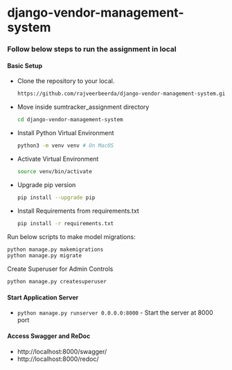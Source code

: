 # django-vendor-management-system

### Follow below steps to run the assignment in local
#### Basic Setup
- Clone the repository to your local.
  ```bash
  https://github.com/rajveerbeerda/django-vendor-management-system.git
  ```
- Move inside sumtracker_assignment directory
  ```bash
  cd django-vendor-management-system
  ```
- Install Python Virtual Environment
  ```bash
  python3 -m venv venv # On MacOS
  ```
- Activate Virtual Environment
  ```bash
  source venv/bin/activate
  ```
- Upgrade pip version
  ```bash
  pip install --upgrade pip
  ```
- Install Requirements from requirements.txt
  ```bash
  pip install -r requirements.txt
  ```

Run below scripts to make model migrations:
```bash
python manage.py makemigrations
python manage.py migrate
```

Create Superuser for Admin Controls
```bash
python manage.py createsuperuser
```

#### Start Application Server
- `python manage.py runserver 0.0.0.0:8000` - Start the server at 8000 port

#### Access Swagger and ReDoc
- http://localhost:8000/swagger/
- http://localhost:8000/redoc/

